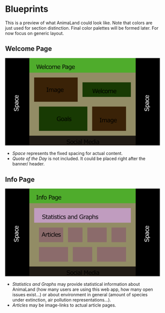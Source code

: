 # Blueprints

This is a preview of what AnimaLand could look like. Note that colors are just used for section distinction. Final color palettes will be formed later. For now focus on generic layout.

## Welcome Page

![Blueprint of Welcome Page](AnimaLand_Welcome.png)

- _Space_ represents the fixed spacing for actual content.
- _Quote of the Day_ is not included. It could be placed right after the banner/ header.

## Info Page

![Blueprint of Info Page](AnimaLand_Info.png)

- _Statistics and Graphs_ may provide statistical information about AnimaLand (how many users are using this web app, how many open issues exist...) or about environment in general (amount of species under extinction, air pollution representations...).
- _Articles_ may be image-links to actual article pages.
